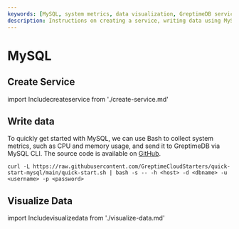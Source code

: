 ```yaml
---
keywords: [MySQL, system metrics, data visualization, GreptimeDB service, MySQL CLI]
description: Instructions on creating a service, writing data using MySQL, and visualizing data in GreptimeDB.
---
```


# MySQL

## Create Service
import Includecreateservice from './create-service.md' 

<Includecreateservice/>

## Write data

To quickly get started with MySQL, we can use Bash to collect system metrics, such as CPU and memory usage, and send it to GreptimeDB via MySQL CLI. The source code is available on [GitHub](https://github.com/GreptimeCloudStarters/quick-start-mysql).

```shell
curl -L https://raw.githubusercontent.com/GreptimeCloudStarters/quick-start-mysql/main/quick-start.sh | bash -s -- -h <host> -d <dbname> -u <username> -p <password>
```

## Visualize Data
import Includevisualizedata from './visualize-data.md' 

<Includevisualizedata/>
